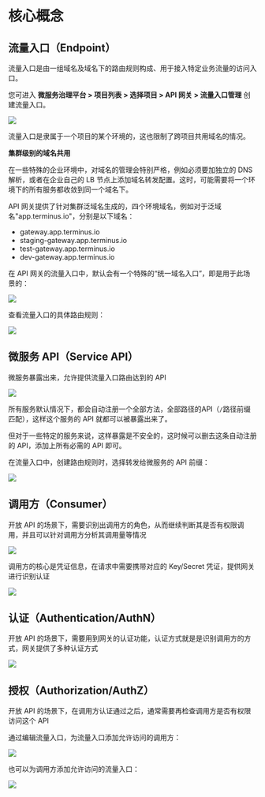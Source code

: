 # 核心概念

## 流量入口（Endpoint）

流量入口是由一组域名及域名下的路由规则构成、用于接入特定业务流量的访问入口。

您可进入 **微服务治理平台 > 项目列表 > 选择项目 > API 网关 > 流量入口管理** 创建流量入口。

![](https://terminus-paas.oss-cn-hangzhou.aliyuncs.com/paas-doc/2021/08/23/01a1b090-7cc7-43e0-9c00-5e554a384879.png)

流量入口是隶属于一个项目的某个环境的，这也限制了跨项目共用域名的情况。

**集群级别的域名共用**

在一些特殊的企业环境中，对域名的管理会特别严格，例如必须要加独立的 DNS 解析，或者在企业自己的 LB 节点上添加域名转发配置。这时，可能需要将一个环境下的所有服务都收敛到同一个域名下。

API 网关提供了针对集群泛域名生成的，四个环境域名，例如对于泛域名"app.terminus.io"，分别是以下域名：

- gateway.app.terminus.io
- staging-gateway.app.terminus.io
- test-gateway.app.terminus.io
- dev-gateway.app.terminus.io

在 API 网关的流量入口中，默认会有一个特殊的“统一域名入口”，即是用于此场景的：

![](https://terminus-paas.oss-cn-hangzhou.aliyuncs.com/paas-doc/2021/08/23/b5bb748d-3ae4-4c45-89bb-18bb0324bf0b.png)

查看流量入口的具体路由规则：

![](https://terminus-paas.oss-cn-hangzhou.aliyuncs.com/paas-doc/2021/08/23/3cd1b010-22d3-4b81-9460-e54848f35f82.png)

## 微服务 API（Service API）

微服务暴露出来，允许提供流量入口路由达到的 API

![](https://terminus-paas.oss-cn-hangzhou.aliyuncs.com/paas-doc/2021/08/23/0ef386b3-c7df-4f08-bf1a-449cfe2590d8.png)

所有服务默认情况下，都会自动注册一个全部方法，全部路径的API（`/`路径前缀匹配），这样这个服务的 API 就都可以被暴露出来了。

但对于一些特定的服务来说，这样暴露是不安全的，这时候可以删去这条自动注册的 API，添加上所有必需的 API 即可。

在流量入口中，创建路由规则时，选择转发给微服务的 API 前缀：

![](https://terminus-paas.oss-cn-hangzhou.aliyuncs.com/paas-doc/2021/08/23/9defac21-3f88-44ba-aa8d-8841edfbfc81.png)

## 调用方（Consumer）

开放 API 的场景下，需要识别出调用方的角色，从而继续判断其是否有权限调用，并且可以针对调用方分析其调用量等情况

![](https://terminus-paas.oss-cn-hangzhou.aliyuncs.com/paas-doc/2021/08/23/970f5cde-124c-44ed-91e9-37f67946d9c3.png)

调用方的核心是凭证信息，在请求中需要携带对应的 Key/Secret 凭证，提供网关进行识别认证

![](https://terminus-paas.oss-cn-hangzhou.aliyuncs.com/paas-doc/2021/08/23/637bf158-a37b-4379-ba0e-3ae25bf47ee9.png)

## 认证（Authentication/AuthN）

开放 API 的场景下，需要用到网关的认证功能，认证方式就是是识别调用方的方式，网关提供了多种认证方式

![](https://terminus-paas.oss-cn-hangzhou.aliyuncs.com/paas-doc/2021/08/23/cc6d88c3-0194-4055-99bb-0be1a0918d34.png)

## 授权（Authorization/AuthZ）

开放 API 的场景下，在调用方认证通过之后，通常需要再检查调用方是否有权限访问这个 API

通过编辑流量入口，为流量入口添加允许访问的调用方：

![](https://terminus-paas.oss-cn-hangzhou.aliyuncs.com/paas-doc/2021/08/23/59ea0059-bbf2-4a7a-a8c9-c73fef2f5048.png)

也可以为调用方添加允许访问的流量入口：

![](https://terminus-paas.oss-cn-hangzhou.aliyuncs.com/paas-doc/2021/08/23/279c6ff9-6796-426a-abf8-193818bb443d.png)
